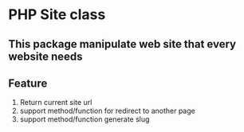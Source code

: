 # PHP Site class
## This package manipulate web site that every website needs

## Feature

 1. Return current site url
 2. support method/function for redirect to another page
 3. support method/function generate slug




 
